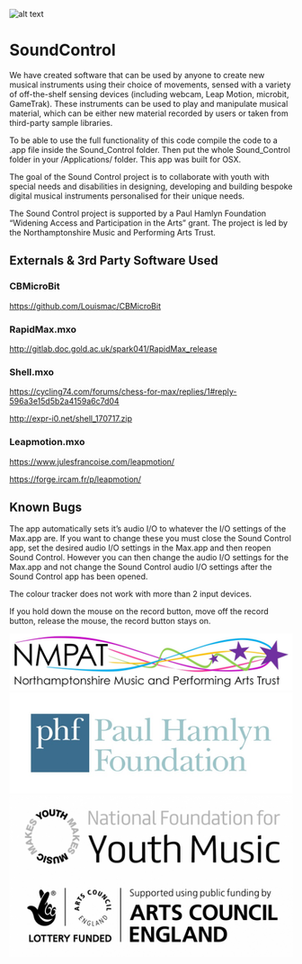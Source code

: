 ![alt text](/logos/gif2.gif?raw=true "Title")

# SoundControl

We have created software that can be used by anyone to create new musical instruments using their choice of movements, sensed with a variety of off-the-shelf sensing devices (including webcam, Leap Motion, microbit, GameTrak). These instruments can be used to play and manipulate musical material, which can be either new material recorded by users or taken from third-party sample libraries.

To be able to use the full functionality of this code compile the code to a .app file inside the Sound_Control folder. Then put the whole Sound_Control folder in your /Applications/ folder. This app was built for OSX.

The goal of the Sound Control project is to collaborate with youth with special needs and disabilities in designing, developing and building bespoke digital musical instruments personalised for their unique needs.

The Sound Control project is supported by a Paul Hamlyn Foundation “Widening Access and Participation in the Arts” grant. The project is led by the Northamptonshire Music and Performing Arts Trust.


## Externals & 3rd Party Software Used

### CBMicroBit
https://github.com/Louismac/CBMicroBit

### RapidMax.mxo
http://gitlab.doc.gold.ac.uk/spark041/RapidMax_release

### Shell.mxo
https://cycling74.com/forums/chess-for-max/replies/1#reply-596a3e15d5b2a4159a6c7d04 

http://expr-i0.net/shell_170717.zip

### Leapmotion.mxo
https://www.julesfrancoise.com/leapmotion/

https://forge.ircam.fr/p/leapmotion/

## Known Bugs

The app automatically sets it’s audio I/O to whatever the I/O settings of the Max.app are. If you want to change these you must close the Sound Control app, set the desired audio I/O settings in the Max.app and then reopen Sound Control. However you can then change the audio I/O settings for the Max.app and not change the Sound Control audio I/O settings after the Sound Control app has been opened.

The colour tracker does not work with more than 2 input devices.

If you hold down the mouse on the record button, move off the record button, release the mouse, the record button stays on.

![alt text](/logos/NMPAT_long.jpg?raw=true "Logo1")
![alt text](/logos/pfh.jpg?raw=true "Logo2")
![alt text](/logos/Youth_Music.jpg?raw=true "Logo3")
